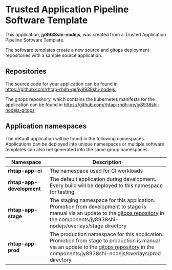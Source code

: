 # Trusted Application Pipeline Software Template

This application, **jy8938shi-nodejs**, was created from a Trusted Application Pipeline Software Template.

The software templates create a new source and gitops deployment repositories with a sample source application. 

## Repositories

The source code for your application can be found in [https://github.com/rhtap-rhdh-qe/jy8938shi-nodejs ](https://github.com/rhtap-rhdh-qe/jy8938shi-nodejs ).
 
The gitops repository, which contains the kubernetes manifests for the application can be found in 
[https://github.com/rhtap-rhdh-qe/jy8938shi-nodejs-gitops ](https://github.com/rhtap-rhdh-qe/jy8938shi-nodejs-gitops ) 

## Application namespaces 

The default application will be found in the following namespaces. Applications can be deployed into unique namespaces or multiple software templates can also bet generated into the same group namespaces.  

|  Namespace   |  Description   |  
| -------- | -------- |
| **rhtap-app-ci** | The namespace used for CI workloads |
| **rhtap-app-development** | The default application during development. Every build will be deployed to this namespace for testing. |
| **rhtap-app-stage** | The staging namespace for this application. Promotion from development to stage is manual via an update to the [gitops repository](https://github.com/rhtap-rhdh-qe/jy8938shi-nodejs-gitops ) in the components/jy8938shi-nodejs/overlays/stage directory |
| **rhtap-app-prod** | The production namespace for this application. Promotion from stage to production is manual via an update to the [gitops repository](https://github.com/rhtap-rhdh-qe/jy8938shi-nodejs-gitops ) in the components/jy8938shi-nodejs/overlays/prod directory |